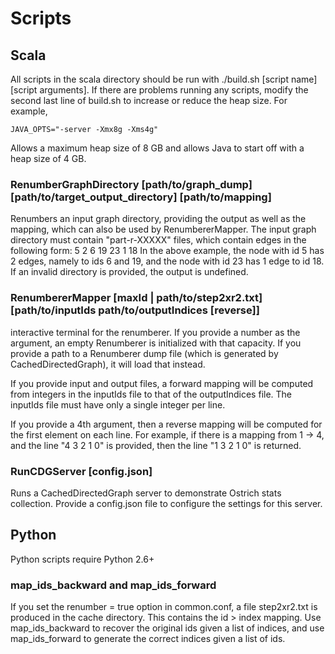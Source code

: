Scripts
=======

Scala
-----
All scripts in the scala directory should be run with ./build.sh [script name] [script arguments].
If there are problems running any scripts, modify the second last line of build.sh to increase or
reduce the heap size. For example,

    JAVA_OPTS="-server -Xmx8g -Xms4g"

Allows a maximum heap size of 8 GB and allows Java to start off with a heap size of 4 GB.


### RenumberGraphDirectory [path/to/graph_dump] [path/to/target_output_directory] [path/to/mapping]
Renumbers an input graph directory, providing the output as well as the mapping, which
can also be used by RenumbererMapper. The input graph directory must contain "part-r-XXXXX" files,
which contain edges in the following form:
    5 2
    6
    19
    23 1
    18
In the above example, the node with id 5 has 2 edges, namely to ids 6 and 19,
and the node with id 23 has 1 edge to id 18. If an invalid directory is provided, the output
is undefined.


### RenumbererMapper [maxId | path/to/step2xr2.txt] [path/to/inputIds path/to/outputIndices [reverse]]

interactive terminal for the renumberer. If you provide a number as the argument, an empty
Renumberer is initialized with that capacity. If you provide a path to a Renumberer dump file
(which is generated by CachedDirectedGraph), it will load that instead.

If you provide input and output files, a forward mapping will be computed from integers
in the inputIds file to that of the outputIndices file. The inputIds file must have only
a single integer per line.

If you provide a 4th argument, then a reverse mapping will be computed for the first element on each line.
For example, if there is a mapping from 1 -> 4, and the line "4 3 2 1 0" is provided,
then the line "1 3 2 1 0" is returned.


### RunCDGServer [config.json]

Runs a CachedDirectedGraph server to demonstrate Ostrich stats collection. Provide a config.json
file to configure the settings for this server.


Python
------
Python scripts require Python 2.6+

### map_ids_backward and map_ids_forward

If you set the renumber = true option in common.conf, a file step2xr2.txt
is produced in the cache directory. This contains the id > index mapping.
Use map_ids_backward to recover the original ids given a list of indices,
and use map_ids_forward to generate the correct indices given a list of ids.